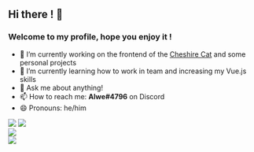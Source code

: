 ## Hi there ! 👋
### Welcome to my profile, hope you enjoy it !

- 🔭 I’m currently working on the frontend of the [Cheshire Cat](https://github.com/cheshire-cat-ai/admin-vue) and some personal projects
- 🌱 I’m currently learning how to work in team and increasing my Vue.js skills
- 💬 Ask me about anything!
- 📫 How to reach me: **Alwe#4796** on Discord
- 😄 Pronouns: he/him

<picture>
<source
  srcset="https://github-readme-stats.vercel.app/api?username=zAlweNy26&count_private=true&show_icons=true&include_all_commits=true&theme=vue-dark&hide_rank=true"
  media="(prefers-color-scheme: dark)"
/>
<source
  srcset="https://github-readme-stats.vercel.app/api?username=zAlweNy26&count_private=true&show_icons=true&include_all_commits=true&theme=vue&hide_rank=true"
  media="(prefers-color-scheme: light), (prefers-color-scheme: no-preference)"
/>
<img src="https://github-readme-stats.vercel.app/api?username=zAlweNy26&count_private=true&show_icons=true&include_all_commits=true&theme=vue&hide_rank=true" />
</picture>

<picture>
<source
  srcset="https://github-readme-streak-stats.herokuapp.com?user=zAlweNy26&theme=vue-dark&border_radius=5&mode=weekly&card_width=400"
  media="(prefers-color-scheme: dark)"
/>
<source
  srcset="https://github-readme-streak-stats.herokuapp.com?user=zAlweNy26&theme=vue&border_radius=5&mode=weekly&card_width=400&theme=vue"
  media="(prefers-color-scheme: light), (prefers-color-scheme: no-preference)"
/>
<img src="https://github-readme-streak-stats.herokuapp.com?user=zAlweNy26&theme=vue&border_radius=5&mode=weekly&card_width=400&theme=vue" />
</picture>

<br/>

<picture>
<source
  srcset="https://github-readme-stats.vercel.app/api/top-langs?username=zAlweNy26&theme=vue-dark&size_weight=0.4&count_weight=0.6"
  media="(prefers-color-scheme: dark)"
/>
<source
  srcset="https://github-readme-stats.vercel.app/api/top-langs?username=zAlweNy26&size_weight=0.4&count_weight=0.6&theme=vue"
  media="(prefers-color-scheme: light), (prefers-color-scheme: no-preference)"
/>
<img src="https://github-readme-stats.vercel.app/api/top-langs?username=zAlweNy26&size_weight=0.4&count_weight=0.6&theme=vue" />
</picture>

<br/>

<picture>
<source
  srcset="https://github-readme-stats.vercel.app/api/wakatime?username=zAlweNy26&theme=vue-dark&layout=compact"
  media="(prefers-color-scheme: dark)"
/>
<source
  srcset="https://github-readme-stats.vercel.app/api/wakatime?username=zAlweNy26&layout=compact&theme=vue"
  media="(prefers-color-scheme: light), (prefers-color-scheme: no-preference)"
/>
<img src="https://github-readme-stats.vercel.app/api/wakatime?username=zAlweNy26&layout=compact&theme=vue" />
</picture>

<!--
- 🔭 I’m currently working on ...
- 🌱 I’m currently learning ...
- 👯 I’m looking to collaborate on ...
- 🤔 I’m looking for help with ...
- 💬 Ask me about ...
- 📫 How to reach me: ...
- 😄 Pronouns: ...
- ⚡ Fun fact: ...
-->

